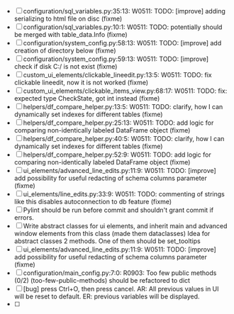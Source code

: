 *[ ] configuration/sql_variables.py:35:13: W0511: TODO: [improve] adding serializing to html file on disc (fixme)
*[ ] configuration/sql_variables.py:10:1: W0511: TODO: potentially should be merged with table_data.Info (fixme)
*[ ] configuration/system_config.py:58:13: W0511: TODO: [improve] add creation of directory below (fixme)
*[ ] configuration/system_config.py:59:13: W0511: TODO: [improve] check if disk C:/ is not exist (fixme)
*[ ] custom_ui_elements/clickable_lineedit.py:13:5: W0511: TODO: fix clickable lineedit, now it is not worked (fixme)
*[ ] custom_ui_elements/clickable_items_view.py:68:17: W0511: TODO: fix: expected type CheckState, got int instead (fixme)
*[ ] helpers/df_compare_helper.py:13:5: W0511: TODO: clarify, how I can dynamically set indexes for different tables (fixme)
*[ ] helpers/df_compare_helper.py:25:13: W0511: TODO: add logic for comparing non-identically labeled DataFrame object (fixme)
*[ ] helpers/df_compare_helper.py:40:5: W0511: TODO: clarify, how I can dynamically set indexes for different tables (fixme)
*[ ] helpers/df_compare_helper.py:52:9: W0511: TODO: add logic for comparing non-identically labeled DataFrame object (fixme)
*[ ] ui_elements/advanced_line_edits.py:11:9: W0511: TODO: [improve] add possibility for useful redacting of schema columns parameter (fixme)
*[ ] ui_elements/line_edits.py:33:9: W0511: TODO: commenting of strings like this disables autoconnection to db feature (fixme)
*[ ] Pylint should be run before commit and shouldn't grant commit if errors. 
*[ ] Write abstract classes for ui elements, and inherit main and advanced window elements from this class (made them dataclasses)
Idea for abstract classes 2 methods. One of them should be set_tooltips
*[ ] ui_elements/advanced_line_edits.py:11:9: W0511: TODO: [improve] add possibility for useful redacting of schema columns parameter (fixme)
*[ ] configuration/main_config.py:7:0: R0903: Too few public methods (0/2) (too-few-public-methods) should be refactored to dict
*[ ] [bug] press Ctrl+O, then press cancel. AR: All previous values in UI will be reset to default. ER: previous variables will be displayed.
*[ ]
